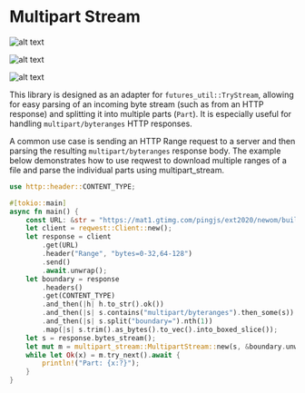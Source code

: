 # Multipart Stream

![alt text](https://img.shields.io/crates/v/multipart_stream.svg)


![alt text](https://docs.rs/multipart_stream/badge.svg)


![alt text](https://github.com/OpenTritium/multipart_stream/actions/workflows/ci.yaml/badge.svg)

This library is designed as an adapter for `futures_util::TryStream`, allowing for easy parsing of an incoming byte stream (such as from an HTTP response) and splitting it into multiple parts (`Part`). It is especially useful for handling `multipart/byteranges` HTTP responses.

A common use case is sending an HTTP Range request to a server and then parsing the resulting `multipart/byteranges` response body.
The example below demonstrates how to use reqwest to download multiple ranges of a file and parse the individual parts using multipart_stream.

```rust
use http::header::CONTENT_TYPE;

#[tokio::main]
async fn main() {
    const URL: &str = "https://mat1.gtimg.com/pingjs/ext2020/newom/build/static/images/new_logo.png";
    let client = reqwest::Client::new();
    let response = client
        .get(URL)
        .header("Range", "bytes=0-32,64-128")
        .send()
        .await.unwrap();
    let boundary = response
        .headers()
        .get(CONTENT_TYPE)
        .and_then(|h| h.to_str().ok())
        .and_then(|s| s.contains("multipart/byteranges").then_some(s))
        .and_then(|s| s.split("boundary=").nth(1))
        .map(|s| s.trim().as_bytes().to_vec().into_boxed_slice());
    let s = response.bytes_stream();
    let mut m = multipart_stream::MultipartStream::new(s, &boundary.unwrap());
    while let Ok(x) = m.try_next().await {
        println!("Part: {x:?}");
    }
}
```